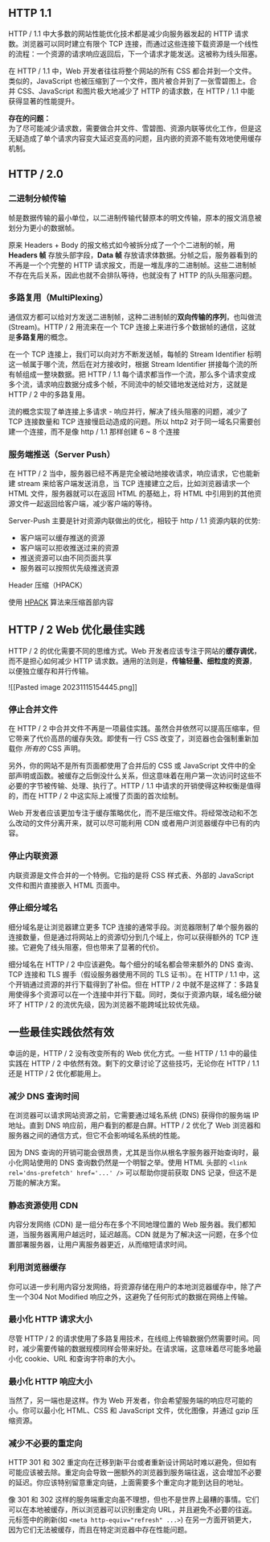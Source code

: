 
## HTTP 1.1

HTTP / 1.1 中大多数的网站性能优化技术都是减少向服务器发起的 HTTP 请求数。浏览器可以同时建立有限个 TCP 连接，而通过这些连接下载资源是一个线性的流程：一个资源的请求响应返回后，下一个请求才能发送。这被称为线头阻塞。

在 HTTP / 1.1 中，Web 开发者往往将整个网站的所有 CSS 都合并到一个文件。类似的，JavaScript 也被压缩到了一个文件，图片被合并到了一张雪碧图上。合并 CSS、JavaScript 和图片极大地减少了 HTTP 的请求数，在 HTTP / 1.1 中能获得显著的性能提升。

**存在的问题：**  
为了尽可能减少请求数，需要做合并文件、雪碧图、资源内联等优化工作，但是这无疑造成了单个请求内容变大延迟变高的问题，且内嵌的资源不能有效地使用缓存机制。

## HTTP / 2.0

### 二进制分帧传输

帧是数据传输的最小单位，以二进制传输代替原本的明文传输，原本的报文消息被划分为更小的数据帧。

原来 Headers + Body 的报文格式如今被拆分成了一个个二进制的帧，用 **Headers 帧** 存放头部字段，**Data 帧** 存放请求体数据。分帧之后，服务器看到的不再是一个个完整的 HTTP 请求报文，而是一堆乱序的二进制帧。这些二进制帧不存在先后关系，因此也就不会排队等待，也就没有了 HTTP 的队头阻塞问题。

### 多路复用（MultiPlexing）

通信双方都可以给对方发送二进制帧，这种二进制帧的**双向传输的序列**，也叫做流(Stream)。HTTP / 2 用流来在一个 TCP 连接上来进行多个数据帧的通信，这就是**多路复用**的概念。

在一个 TCP 连接上，我们可以向对方不断发送帧，每帧的 Stream Identifier 标明这一帧属于哪个流，然后在对方接收时，根据 Stream Identifier 拼接每个流的所有帧组成一整块数据。把 HTTP / 1.1 每个请求都当作一个流，那么多个请求变成多个流，请求响应数据分成多个帧，不同流中的帧交错地发送给对方，这就是 HTTP / 2 中的多路复用。

流的概念实现了单连接上多请求 - 响应并行，解决了线头阻塞的问题，减少了 TCP 连接数量和 TCP 连接慢启动造成的问题。所以 http2 对于同一域名只需要创建一个连接，而不是像 http / 1.1 那样创建 6 ~ 8 个连接

### 服务端推送（Server Push）

在 HTTP / 2 当中，服务器已经不再是完全被动地接收请求，响应请求，它也能新建 stream 来给客户端发送消息，当 TCP 连接建立之后，比如浏览器请求一个 HTML 文件，服务器就可以在返回 HTML 的基础上，将 HTML 中引用到的其他资源文件一起返回给客户端，减少客户端的等待。

Server-Push 主要是针对资源内联做出的优化，相较于 http / 1.1 资源内联的优势:

- 客户端可以缓存推送的资源
- 客户端可以拒收推送过来的资源
- 推送资源可以由不同页面共享
- 服务器可以按照优先级推送资源

Header 压缩（HPACK）

使用 [HPACK](https://httpwg.org/specs/rfc7541.html) 算法来压缩首部内容

## HTTP / 2 Web 优化最佳实践

HTTP / 2 的优化需要不同的思维方式。Web 开发者应该专注于网站的**缓存调优**，而不是担心如何减少 HTTP 请求数。通用的法则是，**传输轻量、细粒度的资源**，以便独立缓存和并行传输。

![[Pasted image 20231115154445.png]]
### 停止合并文件

在 HTTP / 2 中合并文件不再是一项最佳实践。虽然合并依然可以提高压缩率，但它带来了代价高昂的缓存失效。即使有一行 CSS 改变了，浏览器也会强制重新加载你 _所有的_ CSS 声明。

另外，你的网站不是所有页面都使用了合并后的 CSS 或 JavaScript 文件中的全部声明或函数。被缓存之后倒没什么关系，但这意味着在用户第一次访问时这些不必要的字节被传输、处理、执行了。HTTP / 1.1 中请求的开销使得这种权衡是值得的，而在 HTTP / 2 中这实际上减慢了页面的首次绘制。

Web 开发者应该更加专注于缓存策略优化，而不是压缩文件。将经常改动和不怎么改动的文件分离开来，就可以尽可能利用 CDN 或者用户浏览器缓存中已有的内容。

### 停止内联资源

内联资源是文件合并的一个特例。它指的是将 CSS 样式表、外部的 JavaScript 文件和图片直接嵌入 HTML 页面中。

### 停止细分域名

细分域名是让浏览器建立更多 TCP 连接的通常手段。浏览器限制了单个服务器的连接数量，但是通过将网站上的资源切分到几个域上，你可以获得额外的 TCP 连接。它避免了线头阻塞，但也带来了显著的代价。

细分域名在 HTTP / 2 中应该避免。每个细分的域名都会带来额外的 DNS 查询、TCP 连接和 TLS 握手（假设服务器使用不同的 TLS 证书）。在 HTTP / 1.1 中，这个开销通过资源的并行下载得到了补偿。但在 HTTP / 2 中就不是这样了：多路复用使得多个资源可以在一个连接中并行下载。同时，类似于资源内联，域名细分破坏了 HTTP / 2 的流优先级，因为浏览器不能跨域比较优先级。

## 一些最佳实践依然有效

幸运的是，HTTP / 2 没有改变所有的 Web 优化方式。一些 HTTP / 1.1 中的最佳实践在 HTTP / 2 中依然有效。剩下的文章讨论了这些技巧，无论你在 HTTP / 1.1 还是 HTTP / 2 优化都能用上。

### 减少 DNS 查询时间

在浏览器可以请求网站资源之前，它需要通过域名系统 (DNS) 获得你的服务端 IP 地址。直到 DNS 响应前，用户看到的都是白屏。HTTP / 2 优化了 Web 浏览器和服务器之间的通信方式，但它不会影响域名系统的性能。

因为 DNS 查询的开销可能会很昂贵，尤其是当你从根名字服务器开始查询时，最小化网站使用的 DNS 查询数仍然是一个明智之举。使用 HTML 头部的 `<link rel='dns-prefetch' href='...' />` 可以帮助你提前获取 DNS 记录，但这不是万能的解决方案。

### 静态资源使用 CDN

内容分发网络 (CDN) 是一组分布在多个不同地理位置的 Web 服务器。我们都知道，当服务器离用户越远时，延迟越高。CDN 就是为了解决这一问题，在多个位置部署服务器，让用户离服务器更近，从而缩短请求时间。

### 利用浏览器缓存

你可以进一步利用内容分发网络，将资源存储在用户的本地浏览器缓存中，除了产生一个304 Not Modified 响应之外，这避免了任何形式的数据在网络上传输。

### 最小化 HTTP 请求大小

尽管 HTTP / 2 的请求使用了多路复用技术，在线缆上传输数据仍然需要时间。同时，减少需要传输的数据规模同样会带来好处。在请求端，这意味着尽可能多地最小化 cookie、URL 和查询字符串的大小。

### 最小化 HTTP 响应大小

当然了，另一端也是这样。作为 Web 开发者，你会希望服务端的响应尽可能的小。你可以最小化 HTML、CSS 和 JavaScript 文件，优化图像，并通过 gzip 压缩资源。

### 减少不必要的重定向

HTTP 301 和 302 重定向在迁移到新平台或者重新设计网站时难以避免，但如有可能应该被去除。重定向会导致一圈额外的浏览器到服务端往返，这会增加不必要的延迟。你应该特别留意重定向链，上面需要多个重定向才能到达目的地址。

像 301 和 302 这样的服务端重定向虽不理想，但也不是世界上最糟的事情。它们可以在本地被缓存，所以浏览器可以识别重定向 URL，并且避免不必要的往返。元标签中的刷新(如 `<meta http-equiv="refresh" ...>`) 在另一方面开销更大，因为它们无法被缓存，而且在特定浏览器中存在性能问题。
